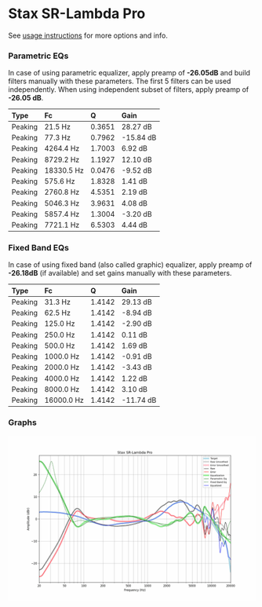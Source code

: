 # Stax SR-Lambda Pro
See [usage instructions](https://github.com/jaakkopasanen/AutoEq#usage) for more options and info.

### Parametric EQs
In case of using parametric equalizer, apply preamp of **-26.05dB** and build filters manually
with these parameters. The first 5 filters can be used independently.
When using independent subset of filters, apply preamp of **-26.05 dB**.

| Type    | Fc         |      Q | Gain      |
|:--------|:-----------|:-------|:----------|
| Peaking | 21.5 Hz    | 0.3651 | 28.27 dB  |
| Peaking | 77.3 Hz    | 0.7962 | -15.84 dB |
| Peaking | 4264.4 Hz  | 1.7003 | 6.92 dB   |
| Peaking | 8729.2 Hz  | 1.1927 | 12.10 dB  |
| Peaking | 18330.5 Hz | 0.0476 | -9.52 dB  |
| Peaking | 575.6 Hz   | 1.8328 | 1.41 dB   |
| Peaking | 2760.8 Hz  | 4.5351 | 2.19 dB   |
| Peaking | 5046.3 Hz  | 3.9631 | 4.08 dB   |
| Peaking | 5857.4 Hz  | 1.3004 | -3.20 dB  |
| Peaking | 7721.1 Hz  | 6.5303 | 4.44 dB   |

### Fixed Band EQs
In case of using fixed band (also called graphic) equalizer, apply preamp of **-26.18dB**
(if available) and set gains manually with these parameters.

| Type    | Fc         |      Q | Gain      |
|:--------|:-----------|:-------|:----------|
| Peaking | 31.3 Hz    | 1.4142 | 29.13 dB  |
| Peaking | 62.5 Hz    | 1.4142 | -8.94 dB  |
| Peaking | 125.0 Hz   | 1.4142 | -2.90 dB  |
| Peaking | 250.0 Hz   | 1.4142 | 0.11 dB   |
| Peaking | 500.0 Hz   | 1.4142 | 1.69 dB   |
| Peaking | 1000.0 Hz  | 1.4142 | -0.91 dB  |
| Peaking | 2000.0 Hz  | 1.4142 | -3.43 dB  |
| Peaking | 4000.0 Hz  | 1.4142 | 1.22 dB   |
| Peaking | 8000.0 Hz  | 1.4142 | 3.10 dB   |
| Peaking | 16000.0 Hz | 1.4142 | -11.74 dB |

### Graphs
![](./Stax%20SR-Lambda%20Pro.png)